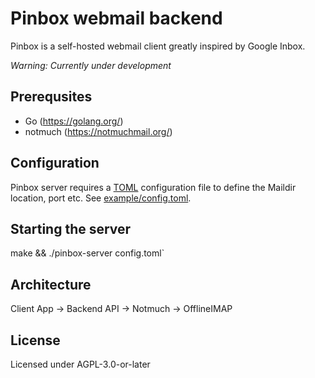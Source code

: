 # Pinbox webmail backend

Pinbox is a self-hosted webmail client greatly inspired by Google Inbox.

*Warning: Currently under development*

## Prerequsites

* Go (https://golang.org/)
* notmuch (https://notmuchmail.org/)

## Configuration

Pinbox server requires a [TOML](https://github.com/toml-lang/toml) configuration file to define the Maildir location, port etc. See [example/config.toml](https://github.com/msp301/pinbox-server/blob/master/example/config.toml).

## Starting the server

make && ./pinbox-server config.toml`

## Architecture

Client App -> Backend API -> Notmuch -> OfflineIMAP

## License

Licensed under AGPL-3.0-or-later
